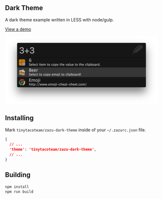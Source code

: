## Dark Theme

A dark theme example written in LESS with node/gulp.

[View a demo](https://tinytacoteam.github.io/zazu-theme-playbook/#tinytacoteam/zazu-dark-theme)

![Screenshot](./images/screenshot.png)

## Installing

Mark `tinytacoteam/zazu-dark-theme` inside of your `~/.zazurc.json` file.

~~~ json
{
  // ...
  'theme': 'tinytacoteam/zazu-dark-theme',
  // ...
}
~~~

## Building

~~~
npm install
npm run build
~~~
